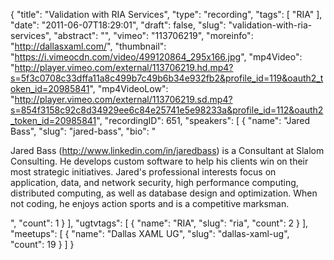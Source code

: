 {
  "title": "Validation with RIA Services",
  "type": "recording",
  "tags": [
    "RIA"
  ],
  "date": "2011-06-07T18:29:01",
  "draft": false,
  "slug": "validation-with-ria-services",
  "abstract": "",
  "vimeo": "113706219",
  "moreinfo": "http://dallasxaml.com/",
  "thumbnail": "https://i.vimeocdn.com/video/499120864_295x166.jpg",
  "mp4Video": "http://player.vimeo.com/external/113706219.hd.mp4?s=5f3c0708c33dffa11a8c499b7c49b6b34e932fb2&profile_id=119&oauth2_token_id=20985841",
  "mp4VideoLow": "http://player.vimeo.com/external/113706219.sd.mp4?s=854f3158c92c8d34929ee6c84e25741e5e98233a&profile_id=112&oauth2_token_id=20985841",
  "recordingID": 651,
  "speakers": [
    {
      "name": "Jared Bass",
      "slug": "jared-bass",
      "bio": "<p>Jared Bass (http://www.linkedin.com/in/jaredbass) is a Consultant at Slalom Consulting. He develops custom software to help his clients win on their most strategic initiatives. Jared's professional interests focus on application, data, and network security, high performance computing, distributed computing, as well as database design and optimization. When not coding, he enjoys action sports and is a competitive marksman.</p>",
      "count": 1
    }
  ],
  "ugtvtags": [
    {
      "name": "RIA",
      "slug": "ria",
      "count": 2
    }
  ],
  "meetups": [
    {
      "name": "Dallas XAML UG",
      "slug": "dallas-xaml-ug",
      "count": 19
    }
  ]
}
